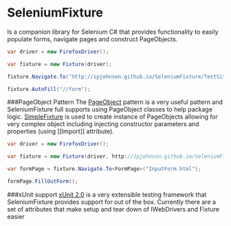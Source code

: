SeleniumFixture
===============
Is a companion library for Selenium C# that provides functionality to easily populate forms, navigate pages and construct PageObjects.

```C#
var driver = new FirefoxDriver();

var fixture = new Fixture(driver);

fixture.Navigate.To("http://ipjohnson.github.io/SeleniumFixture/TestSite/InputForm.html");

fixture.AutoFill("//form");
```

###PageObject Pattern
The [PageObject](http://martinfowler.com/bliki/PageObject.html) pattern is a very useful pattern and SeleniumFixture full supports using PageObject classes to help package logic. [SimpleFixture](https://github.com/ipjohnson/SimpleFixture) is used to create instance of PageObjects allowing for very complex object including injecting constructor parameters and properties (using [[Import]] attribute).

```C#
var driver = new FirefoxDriver();

var fixture = new Fixture(driver, http://ipjohnson.github.io/SeleniumFixture/TestSite/");

var formPage = fixture.Navigate.To<FormPage>("InputForm.html");

formPage.FillOutForm();
```

###xUnit support
[xUnit 2.0](https://github.com/xunit/xunit) is a very extensible testing framework that SeleniumFixture provides support for out of the box. Currently there are a set of attributes that make setup and tear down of IWebDrivers and Fixture easier

```C#

```
